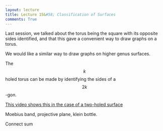 ```yaml
---
layout: lecture
title: Lecture 15&#58; Classification of Surfaces
comments: True
---
```


Last session, we talked about the torus being the square with its opposite sides identified, and that this gave a convenient way to draw graphs on a torus.

We would like a similar way to draw graphs on higher genus surfaces.


The $$k$$ holed torus can be made by identifying the sides of a $$2k$$-gon.

<a href="https://www.youtube.com/watch?v=G1yyfPShgqw"> This video shows this in the case of a two-holed surface </a>


Moebius band, projective plane, klein bottle.  

Connect sum